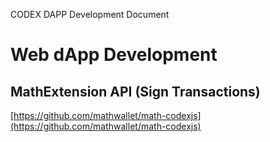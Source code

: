 CODEX DAPP Development Document

# Web dApp Development

## MathExtension API (Sign Transactions)

[https://github.com/mathwallet/math-codexjs](https://github.com/mathwallet/math-codexjs)
